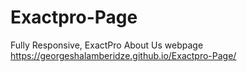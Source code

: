 # Exactpro-Page
Fully Responsive, ExactPro About Us webpage
https://georgeshalamberidze.github.io/Exactpro-Page/
